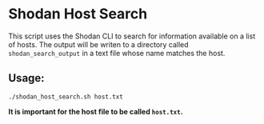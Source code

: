 # Shodan Host Search
This script uses the Shodan CLI to search for information available on a list of hosts. The output will be writen to a directory called ```shodan_search_output``` in a text file whose name matches the host. 
## Usage:
```
./shodan_host_search.sh host.txt
```
**It is important for the host file to be called ```host.txt```.**

